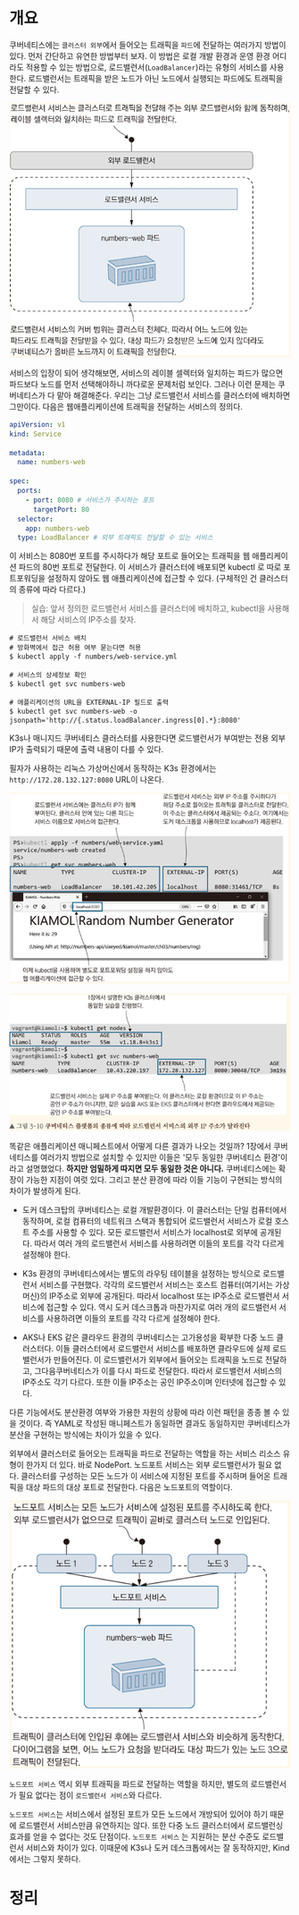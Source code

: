 <!-- Date: 2025-02-01 -->
<!-- Update Date: 2025-02-04 -->
<!-- File ID: 02861915-c810-4997-8750-bd670093e2ee -->
<!-- Author: Seoyeon Jang -->

# 개요

쿠버네티스에는 `클러스터 외부`에서 들어오는 트래픽을 `파드`에 전달하는 여러가지 방법이 있다. 먼저 간단하고 유연한 방법부터 보자. 이 방법은 로컬 개발 환경과 운영 환경 어디라도 적용할 수 있는 방법으로,
로드밸런서(`LoadBalancer`)라는 유형의 서비스를 사용한다. 로드밸런서는 트래픽을 받은 노드가 아닌 노드에서 실행되는 파드에도 트래픽을 전달할 수 있다.

![](.3.3_외부_트래픽을_파드로_전달하기_images/672f25ee.png)

서비스의 입장이 되어 생각해보면, 서비스의 레이블 셀렉터와 일치하는 파드가 많으면 파드보다 노드를 먼저 선택해야하니 까다로운 문제처럼 보인다. 그러나 이런 문제는 쿠버네티스가 다 맡아 해결해준다. 우리는 그냥
로드밸런서 서비스를 클러스터에 배치하면 그만이다. 다음은 웹애플리케이션에 트래픽을 전달하는 서비스의 정의다.

```yaml
apiVersion: v1
kind: Service

metadata:
  name: numbers-web

spec:
  ports:
    - port: 8080 # 서비스가 주시하는 포트
      targetPort: 80
  selector:
    app: numbers-web
  type: LoadBalancer # 외부 트래픽도 전달할 수 있는 서비스
```

이 서비스는 8080번 포트를 주시하다가 해당 포트로 들어오는 트래픽을 웹 애플리케이션 파드의 80번 포트로 전달한다. 이 서비스가 클러스터에 배포되면 kubectl 로 따로 포트포워딩을 설정하지 않아도 웹
애플리케이션에 접근할 수 있다. (구체적인 건 클러스터의 종류에 따라 다르다.)

> 실습: 앞서 정의한 로드밸런서 서비스를 클러스터에 배치하고, kubectl을 사용해서 해당 서비스의 IP주소를 찾자.

```shell
# 로드밸런서 서비스 배치
# 방화벽에서 접근 허용 여부 묻는다면 허용
$ kubectl apply -f numbers/web-service.yml

# 서비스의 상세정보 확인
$ kubectl get svc numbers-web

# 애플리케이션의 URL을 EXTERNAL-IP 필드로 출력
$ kubectl get svc numbers-web -o jsonpath='http://{.status.loadBalancer.ingress[0].*}:8080'
```

K3s나 매니지드 쿠버네티스 클러스터를 사용한다면 로드밸런서가 부여받는 전용 외부 IP가 출력되기 때문에 출력 내용이 다를 수 있다.

필자가 사용하는 리눅스 가상머신에서 동작하는 K3s 환경에서는`http://172.28.132.127:8080` URL이 나온다.

![](.3.3_외부_트래픽을_파드로_전달하기_images/d8a5d597.png)

![](.3.3_외부_트래픽을_파드로_전달하기_images/a28cfdab.png)

똑같은 애플리케이션 매니페스트에서 어떻게 다른 결과가 나오는 것일까? 1장에서 쿠버네티스를 여러가지 방법으로 설치할 수 있지만 이들은 '모두 동일한 쿠버네티스 환경'이라고 설명했었다. **하지만 엄밀하게 따지면 모두
동일한 것은 아니다.** 쿠버네티스에는 확장이 가능한 지점이 여럿 있다. 그리고 분산 환경에 따라 이들 기능이 구현되는 방식의 차이가 발생하게 된다.

- 도커 데스크탑의 쿠버네티스는 로컬 개발환경이다. 이 클러스터는 단일 컴퓨터에서 동작하며, 로컬 컴퓨터의 네트워크 스택과 통합되어 로드밸런서 서비스가 로컬 호스트 주소를 사용할 수 있다. 모든 로드밸런서 서비스가
  localhost로 외부에 공개된다. 따라서 여러 개의 로드밸런서 서비스를 사용하려면 이들의 포트를 각각 다르게 설정해야 한다.

- K3s 환경의 쿠버네티스에서는 별도의 라우팅 테이블을 설정하는 방식으로 로드밸런서 서비스를 구현했다. 각각의 로드밸런서 서비스는 호스트 컴퓨터(여기서는 가상머신)의 IP주소로 외부에 공개된다. 따라서
  localhost 또는 IP주소로 로드밸런서 서비스에 접근할 수 있다. 역시 도커 데스크톱과 마찬가지로 여러 개의 로드밸런서 서비스를 사용하려면 이들의 포트를 각각 다르게 설정해야 한다.

- AKS나 EKS 같은 클라우드 환경의 쿠버네티스는 고가용성을 확부한 다중 노드 클러스터다. 이들 클러스터에서 로드밸런서 서비스를 배포하면 클라우드에 실제 로드 밸런서가 만들어진다. 이 로드밸런서가 외부에서
  들어오는 트래픽을 노드로 전달하고, 그다음쿠버네티스가 이를 다시 파드로 전달한다. 따라서 로드밸런서 서비스의 IP주소도 각기 다르다. 또한 이들 IP주소는 공인 IP주소이며 인터넷에 접근할 수 있다.

다른 기능에서도 분산환경 여부와 가용한 자원의 상황에 따라 이런 패턴을 종종 볼 수 있을 것이다. 즉 YAML로 작성된 매니페스트가 동일하면 결과도 동일하지만 쿠버네티스가 분산을 구현하는 방식에는 차이가 있을 수
있다.

외부에서 클러스터로 들어오는 트래픽을 파드로 전달하는 역할을 하는 서비스 리소스 유형이 한가지 더 있다. 바로 NodePort. 노드포트 서비스는 외부 로드밸런서가 필요 없다. 클러스터를 구성하는 모든 노드가 이
서비스에 지정된 포트를 주시하며 들어온 트래픽을 대상 파드의 대상 포트로 전달한다. 다음은 노드포트의 역할이다.

![](.3.3_외부_트래픽을_파드로_전달하기_images/f7828b43.png)

`노드포트 서비스` 역시 외부 트래픽을 파드로 전달하는 역할을 하지만, 별도의 로드밸런서가 필요 없다는 점이 `로드밸런서 서비스`와 다르다.

`노드포트 서비스`는 서비스에서 설정된 포트가 모든 노드에서 개방되어 있어야 하기 때문에 로드밸런서 서비스만큼 유연하지는 않다. 또한 다중 노드 클러스터에서 로드밸런싱 효과를 얻을 수 없다는 것도 단점이다. `노드포트 서비스` 는 지원하는 분산 수준도 로드밸런서 서비스와 차이가 있다. 이때문에 K3s나 도커 데스크톱에서는 잘 동작하지만, Kind 에서는 그렇지 못하다.




# 정리


